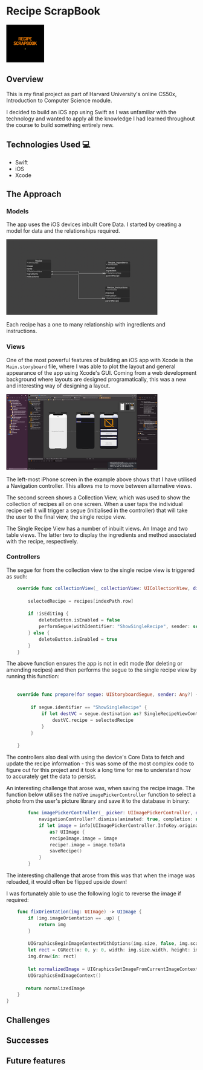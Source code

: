 #  Recipe ScrapBook 
<img src= images/logo.png height=100 width=100 />

## Overview 

This is my final project as part of Harvard University's online CS50x, Introduction to Computer Science module. 

I decided to build an iOS app using Swift as I was unfamiliar with the technology and wanted to apply all the knowledge I had learned throughout the course to build something entirely new. 


## Technologies Used 💻

- Swift
- iOS
- Xcode

## The Approach 

### Models

The app uses the iOS devices inbuilt Core Data. I started by creating a model for data and the relationships required. 

<img src= images/datamodel.png height=200 width=400 />

Each recipe has a one to many relationship with ingredients and instructions. 

### Views

One of the most powerful features of building an iOS app with Xcode is the `Main.storyboard` file, where I was able to plot the layout and general appearance of the app using Xcode's GUI. Coming from a web development background where layouts are designed programatically, this was a new and interesting way of designing a layout.

<img src= images/storyboard.png height=200 width=400 />

The left-most iPhone screen in the example above shows that I have utilised a Navigation controller. This allows me to move between alternative views. 

The second screen shows a Collection View, which was used to show the collection of recipes all on one screen. When a user taps the individual recipe cell it will trigger a segue (initialised in the controller) that will take the user to the final view, the single recipe view.

The Single Recipe View has a number of inbuilt views. An Image and two table views. The latter two to display the ingredients and method associated with the recipe, respectively. 


### Controllers

The segue for from the collection view to the single recipe view is triggered as such:

```swift
    override func collectionView(_ collectionView: UICollectionView, didSelectItemAt indexPath: IndexPath) {
        
        selectedRecipe = recipes[indexPath.row]
        
        if !isEditing {
            deleteButton.isEnabled = false
            performSegue(withIdentifier: "ShowSingleRecipe", sender: self)
        } else {
            deleteButton.isEnabled = true
        }
    }
```

The above function ensures the app is not in edit mode (for deleting or amending recipes) and then performs the segue to the single recipe view by running this function:

```swift

    override func prepare(for segue: UIStoryboardSegue, sender: Any?) {
     
         if segue.identifier == "ShowSingleRecipe" {
             if let destVC = segue.destination as? SingleRecipeViewController {
                 destVC.recipe = selectedRecipe
             }
         }
        
    }
```

The controllers also deal with using the device's Core Data to fetch and update the recipe information - this was some of the most complex code to figure out for this project and it took a long time for me to understand how to accurately get the data to persist.

An interesting challenge that arose was, when saving the recipe image. The function below utilises the native `imagePickerController` function to select a photo from the user's picture library and save it to the database in binary:

```swift
        func imagePickerController(_ picker: UIImagePickerController, didFinishPickingMediaWithInfo info: [UIImagePickerController.InfoKey : Any]) {
            navigationController?.dismiss(animated: true, completion: nil)
            if let image = info[UIImagePickerController.InfoKey.originalImage]
                as? UIImage {
                recipeImage.image = image
                recipe!.image = image.toData
                saveRecipe()
            }
        }
  ```
  
  The interesting challenge that arose from this was that when the image was reloaded, it would often be flipped upside down!
  
I was fortunately able to use the following logic to reverse the image if required:

```swift
    func fixOrientation(img: UIImage) -> UIImage {
        if (img.imageOrientation == .up) {
            return img
        }
            
        UIGraphicsBeginImageContextWithOptions(img.size, false, img.scale)
        let rect = CGRect(x: 0, y: 0, width: img.size.width, height: img.size.height)
        img.draw(in: rect)
            
        let normalizedImage = UIGraphicsGetImageFromCurrentImageContext()!
        UIGraphicsEndImageContext()
            
       return normalizedImage
    }
}
```



## Challenges 




## Successes 



## Future features 

 





